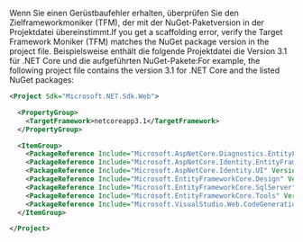 <span data-ttu-id="0ef31-101">Wenn Sie einen Gerüstbaufehler erhalten, überprüfen Sie den Zielframeworkmoniker (TFM), der mit der NuGet-Paketversion in der Projektdatei übereinstimmt.</span><span class="sxs-lookup"><span data-stu-id="0ef31-101">If you get a scaffolding error, verify the Target Framework Moniker (TFM) matches the NuGet package version in the project file.</span></span> <span data-ttu-id="0ef31-102">Beispielsweise enthält die folgende Projektdatei die Version 3.1 für .NET Core und die aufgeführten NuGet-Pakete:</span><span class="sxs-lookup"><span data-stu-id="0ef31-102">For example, the following project file contains the version 3.1 for .NET Core and the listed NuGet packages:</span></span>

```xml
<Project Sdk="Microsoft.NET.Sdk.Web">

  <PropertyGroup>
    <TargetFramework>netcoreapp3.1</TargetFramework>
  </PropertyGroup>

  <ItemGroup>
    <PackageReference Include="Microsoft.AspNetCore.Diagnostics.EntityFrameworkCore" Version="3.1.0" />
    <PackageReference Include="Microsoft.AspNetCore.Identity.EntityFrameworkCore" Version="3.1.0" />
    <PackageReference Include="Microsoft.AspNetCore.Identity.UI" Version="3.1.0" />
    <PackageReference Include="Microsoft.EntityFrameworkCore.Design" Version="3.1.0" />
    <PackageReference Include="Microsoft.EntityFrameworkCore.SqlServer" Version="3.1.0" />
    <PackageReference Include="Microsoft.EntityFrameworkCore.Tools" Version="3.1.0" />
    <PackageReference Include="Microsoft.VisualStudio.Web.CodeGeneration.Design" Version="3.1.0" />
  </ItemGroup>

</Project>
```
